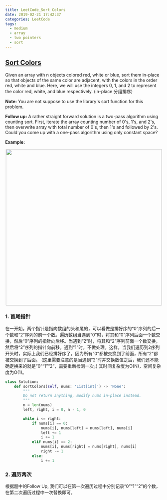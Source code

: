 ```yaml
---
title: LeetCode_Sort Colors
date: 2019-02-21 17:42:37
categories: LeetCode
tags: 
  - medium
  - array
  - two pointers
  - sort
---
```


## [Sort Colors](https://leetcode.com/problems/sort-colors/)

Given an array with n objects colored red, white or blue, sort them in-place so that objects of the same color are adjacent, with the colors in the order red, white and blue. Here, we will use the integers 0, 1, and 2 to represent the color red, white, and blue respectively.
(in-place 分组排序)

<!--more-->

**Note:** You are not suppose to use the library's sort function for this problem.

**Follow up:** A rather straight forward solution is a two-pass algorithm using counting sort. First, iterate the array counting number of 0's, 1's, and 2's, then overwrite array with total number of 0's, then 1's and followed by 2's. Could you come up with a one-pass algorithm using only constant space?

**Example:**
<div align=center>
	<img src="/images/leetcode_75.png" width = "500" align=center/>
</div>


### 1. 首尾指针

在一开始，两个指针是指向数组的头和尾的，可以看做是排好序的“0”序列的后一个数和“2”序列的前一个数。遍历数组当遇到“0”时，将其和“0”序列后面一个数交换，然后“0”序列的指针向后移。当遇到“2”时，将其和“2”序列前面一个数交换，然后将“2”序列的指针向前移。遇到“1”时，不做处理。这样，当我们遍历到2序列开头时，实际上我们已经排好序了，因为所有“0”都被交换到了前面，所有“2”都被交换到了后面。 (这里需要注意的是当遇到“2”时并交换数值之后，我们还不能确定换来的就是“0”“1”“2”，需要重新检测一次。) 其时间复杂度为O(N)，空间复杂度为O(1)。

```python
class Solution:
    def sortColors(self, nums: 'List[int]') -> 'None':
        """
        Do not return anything, modify nums in-place instead.
        """
        n = len(nums)
        left, right, i = 0, n - 1, 0

        while i <= right:
            if nums[i] == 0:
                nums[i], nums[left] = nums[left], nums[i]
                left += 1
                i += 1 
            elif nums[i] == 2:
                nums[i], nums[right] = nums[right], nums[i]
                right -= 1
            else:
                i += 1
```

### 2. 遍历两次
根据题中的Follow Up, 我们可以在第一次遍历过程中分别记录“0”“1”“2”的个数，在第二次遍历过程中一次替换即可。

